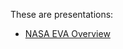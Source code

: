 These are presentations:

* <a href="http://darenwelsh.github.io/slides/NASA">NASA EVA Overview</a>
